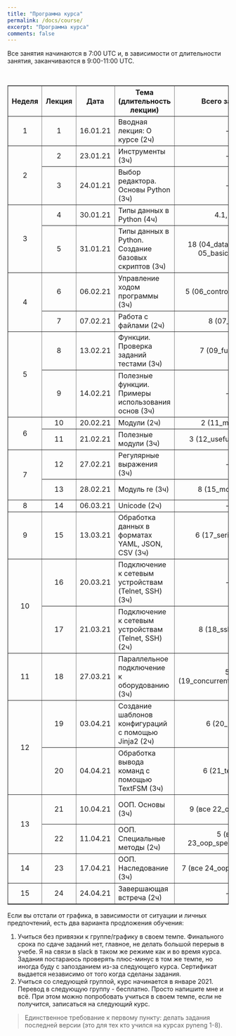 ```yaml
---
title: "Программа курса"
permalink: /docs/course/
excerpt: "Программа курса"
comments: false
---
```


Все занятия начинаются в 7:00 UTC и, в зависимости от длительности занятия, заканчиваются в 9:00-11:00 UTC.

<br>

<table border="1" cellpadding="4" cellspacing="0">
 <tr>
    <th align="center">Неделя</th>
    <th align="center">Лекция</th>
    <th align="center">Дата</th>
    <th align="center">Тема (длительность лекции)</th>
    <th align="center">Всего заданий</th>
    <th align="center">Минимум заданий для сертификата</th>
 </tr>
 <tr>
    <td align="center">1</td>
    <td align="center">1</td>
    <td align="center">16.01.21</td>
    <td>Вводная лекция: О курсе (2ч)</td>
    <td align="center">-</td>
    <td align="center">-</td>
 </tr>
 <tr>
    <td rowspan="2" align="center">2</td>
    <td align="center">2</td>
    <td align="center">23.01.21</td>
    <td>Инструменты (3ч)</td>
    <td align="center">-</td>
    <td align="center">-</td>
 </tr>
 <tr>
    <td align="center">3</td>
    <td align="center">24.01.21</td>
    <td>Выбор редактора. Основы Python (3ч)</td>
    <td align="center">-</td>
    <td align="center">-</td>
 </tr>
 <tr>
    <td rowspan="2" align="center">3</td>
    <td align="center">4</td>
    <td align="center">30.01.21</td>
    <td>Типы данных в Python (4ч)</td>
    <td align="center">4.1, 4.2</td>
    <td align="center">4.1, 4.2</td>
 </tr>
 <tr>
    <td align="center">5</td>
    <td align="center">31.01.21</td>
    <td>Типы данных в Python. Создание базовых скриптов (3ч)</td>
    <td align="center">18 (04_data_structures, 05_basic_scripts)</td>
    <td align="center">4.3, 4.6, 5.1, 5.1a, 5.2, 5.2a</td>
 </tr>
 <tr>
    <td rowspan="2" align="center">4</td>
    <td align="center">6</td>
    <td align="center">06.02.21</td>
    <td>Управление ходом программы (3ч)</td>
    <td align="center">5 (06_control_structures)</td>
    <td align="center">6.1, 6.2, 6.3</td>
 </tr>
 <tr>
    <td align="center">7</td>
    <td align="center">07.02.21</td>
    <td>Работа с файлами (2ч)</td>
    <td align="center">8 (07_files)</td>
    <td align="center">7.1, 7.2, 7.3</td>
 </tr>
 <tr>
    <td rowspan="2" align="center">5</td>
    <td align="center">8</td>
    <td align="center">13.02.21</td>
    <td>Функции. Проверка заданий тестами (3ч)</td>
    <td align="center">7 (09_functions)</td>
    <td align="center">9.1, 9.1a, 9.2, 9.2a, 9.3</td>
 </tr>
 <tr>
    <td align="center">9</td>
    <td align="center">14.02.21</td>
    <td>Полезные функции. Примеры использования основ (3ч)</td>
    <td align="center">-</td>
    <td align="center">-</td>
 </tr>
 <tr>
    <td rowspan="2" align="center">6</td>
    <td align="center">10</td>
    <td align="center">20.02.21</td>
    <td>Модули (2ч)</td>
    <td align="center">2 (11_modules)</td>
    <td align="center">11.1, 11.2</td>
 </tr>
 <tr>
    <td align="center">11</td>
    <td align="center">21.02.21</td>
    <td>Полезные модули (3ч)</td>
    <td align="center">3 (12_useful_modules)</td>
    <td align="center">12.1, 12.2</td>
 </tr>
 <tr>
    <td rowspan="2" align="center">7</td>
    <td align="center">12</td>
    <td align="center">27.02.21</td>
    <td>Регулярные выражения (3ч)</td>
    <td align="center">-</td>
    <td align="center">-</td>
 </tr>
 <tr>
    <td align="center">13</td>
    <td align="center">28.02.21</td>
    <td>Модуль re (3ч)</td>
    <td align="center">8 (15_module_re)</td>
    <td align="center">15.1, 15.2, 15.3, 15.4</td>
 </tr>
 <tr>
    <td align="center">8</td>
    <td align="center">14</td>
    <td align="center">06.03.21</td>
    <td>Unicode (2ч)</td>
    <td align="center">-</td>
    <td align="center">-</td>
 </tr>
 <tr>
    <td align="center">9</td>
    <td align="center">15</td>
    <td align="center">13.03.21</td>
    <td>Обработка данных в форматах YAML, JSON, CSV (3ч)</td>
    <td align="center">6 (17_serialization)</td>
    <td align="center">17.1, 17.2, 17.3</td>
 </tr>
 <tr>
    <td rowspan="2" align="center">10</td>
    <td align="center">16</td>
    <td align="center">20.03.21</td>
    <td>Подключение к сетевым устройствам (Telnet, SSH) (3ч)</td>
    <td align="center">-</td>
    <td align="center">-</td>
 </tr>
 <tr>
    <td align="center">17</td>
    <td align="center">21.03.21</td>
    <td>Подключение к сетевым устройствам (Telnet, SSH) (2ч)</td>
    <td align="center">8 (18_ssh_telnet)</td>
    <td align="center">18.1, 18.1a, 18.2, 18.2a, 18.2b, 18.3</td>
 </tr>
 <tr>
    <td align="center">11</td>
    <td align="center">18</td>
    <td align="center">27.03.21</td>
    <td>Параллельное подключение к оборудованию (3ч)</td>
    <td align="center">5 (19_concurrent_connections)</td>
    <td align="center">19.1, 19.2, 19.3</td>
 </tr>
 <tr>
    <td rowspan="2" align="center">12</td>
    <td align="center">19</td>
    <td align="center">03.04.21</td>
    <td>Создание шаблонов конфигураций с помощью Jinja2 (2ч)</td>
    <td align="center">6 (20_jinja2)</td>
    <td align="center">20.1, 20.2, 20.3</td>
 </tr>
 <tr>
    <td align="center">20</td>
    <td align="center">04.04.21</td>
    <td>Обработка вывода команд с помощью TextFSM (3ч)</td>
    <td align="center">6 (21_textfsm)</td>
    <td align="center">21.1, 21.1a, 21.2, 21.3, 21.4</td>
 </tr>
 <tr>
    <td rowspan="2" align="center">13</td>
    <td align="center">21</td>
    <td align="center">10.04.21</td>
    <td>ООП. Основы (3ч)</td>
    <td align="center">9 (все 22_oop_basics)</td>
    <td align="center">22.1, 22.1a, 22.1b, 22.2, 22.2a</td>
 </tr>
 <tr>
    <td align="center">22</td>
    <td align="center">11.04.21</td>
    <td>ООП. Специальные методы (2ч)</td>
    <td align="center">5 (все 23_oop_spec_methods)</td>
    <td align="center">23.1, 23.1a, 23.2</td>
 </tr> 
 <tr>
    <td align="center">14</td>
    <td align="center">23</td>
    <td align="center">17.04.21</td>
    <td>ООП. Наследование (3ч)</td>
    <td align="center">7 (все 24_oop_inheritance)</td>
    <td align="center">24.1, 24.2, 24.2a</td>
 </tr> 
 <tr>
    <td align="center">15</td>
    <td align="center">24</td>
    <td align="center">24.04.21</td>
    <td>Завершающая встреча (2ч)</td>
    <td align="center">-</td>
    <td align="center">-</td>
 </tr>  
</table>


Если вы отстали от графика, в зависимости от ситуации и личных предпочтений, есть два варианта продложения обучения:

1. Учиться без привязки к группе/графику в своем темпе. Финального срока по сдаче заданий нет, главное, не делать большой перерыв в учебе. Я на связи в slack в таком же режиме как и во время курса. Задания постараюсь проверять плюс-минус в том же темпе, но иногда буду с запозданием из-за следующего курса. Сертификат выдается независимо от того когда сделаны задания.
2. Учиться со следующей группой, курс начинается в январе 2021. Перевод в следующую группу - бесплатно. Просто напишите мне и всё. При этом можно попробовать учиться в своем темпе, если не получится, записаться на следующий курс.

> Единственное требование к первому пункту: делать задания последней версии (это для тех кто учился на курсах pyneng 1-8).


